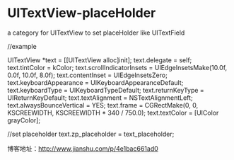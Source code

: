 # UITextView-placeHolder
a category for UITextView to set  placeHolder like UITextField

//example

UITextView *text           = [[UITextView alloc]init];
text.delegate              = self;
text.tintColor             = kColor;
text.scrollIndicatorInsets = UIEdgeInsetsMake(10.0f, 0.0f, 10.0f, 8.0f);
text.contentInset          = UIEdgeInsetsZero;
text.keyboardAppearance    = UIKeyboardAppearanceDefault;
text.keyboardType          = UIKeyboardTypeDefault;
text.returnKeyType         = UIReturnKeyDefault;
text.textAlignment         = NSTextAlignmentLeft;
text.alwaysBounceVertical  = YES;
text.frame  = CGRectMake(0, 0, KSCREEWIDTH, KSCREEWIDTH * 340 / 750.0);
text.textColor             = [UIColor grayColor];

//set placeholder
text.zp_placeholder        = text_placeholder;

博客地址：http://www.jianshu.com/p/4e1bac661ad0
